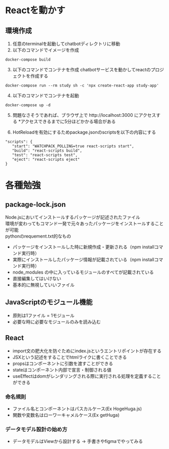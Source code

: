 # Reactを動かす
## 環境作成
1. 任意のterminalを起動してchatbotディレクトリに移動
2. 以下のコマンドでイメージを作成
```
docker-compose build
```

3. 以下のコマンドでコンテナを作成
chatbotサービスを動かしてreactのプロジェクトを作成する  
```
docker-compose run --rm study sh -c 'npx create-react-app study-app'
```

4. 以下のコマンドでコンテナを起動
```
docker-compose up -d
```

5. 問題なさそうであれば、ブラウザ上で http://localhost:3000 にアクセスする
   *アクセスできるまでに5分ほどかかる場合がある

6. HotReloadを有効にするためpackage.jsonのscriptsを以下の内容にする
```
"scripts": {
   "start": "WATCHPACK_POLLING=true react-scripts start",
   "build": "react-scripts build",
   "test": "react-scripts test",
   "eject": "react-scripts eject"
}
```

# 各種勉強
## package-lock.json
Node.jsにおいてインストールするパッケージが記述されたファイル  
環境が変わってもコマンド一発で元々あったパッケージをインストールすることが可能  
pythonのrequement.txt的なもの  
- パッケージをインストールした時に新規作成・更新される（npm installコマンド実行時）
- 実際にインストールしたパッケージ情報が記載されている（npm installコマンド実行時）
- node_modules の中に入っているモジュールのすべてが記載されている
- 直接編集してはいけない
- 基本的に無視していいファイル

## JavaScriptのモジュール機能
- 原則は1ファイル = 1モジュール
- 必要な時に必要なモジュールのみを読み込む
## React
- import文の肥大化を防ぐためにindex.jsというエントリポイントが存在する
- JSXという記述をすることでhtmlライクに書くことできる
- propsはコンポーネントに引数を渡すことができる
- stateはコンポーネント内部で宣言・制御される値
- useEffectはdomがレンダリングされる際に実行される処理を定義することができる
### 命名規則
- ファイル名とコンポーネントはパスカルケース(Ex HogeHuga.js)  
- 関数や変数名はローワーキャメルケース(Ex getHuga)
### データモデル設計の始め方
- データモデルはViewから設計する -> 手書きやfigmaでやってみる